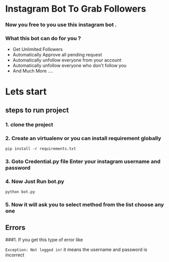 # Instagram Bot To Grab Followers 
### Now you free to you use this instagram bot .
### What this bot can do for you ? 
* Get Unlimited Followers 
* Automatically Approve all pending request 
* Automatically unfollow everyone from your account 
* Automatically unfollow everyone who don't follow you 
* And Much More ....

# Lets start

## steps to run project

### 1. clone the project 

### 2. Create an virtualenv or you can install requirement globally 

```pip install -r requirements.txt```

### 3. Goto Credential.py file Enter your instagram username and password 

### 4. Now Just Run bot.py 

```python bot.py```

### 5. Now it will ask you to select method from the list choose any one


##  Errors

###1. If you get this type of error like 

```Exception: Not logged in!``` it means the username and password is incorrect 